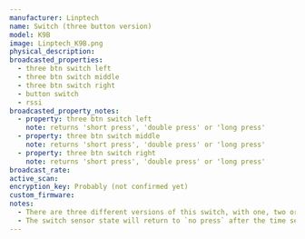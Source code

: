 ```yaml
---
manufacturer: Linptech
name: Switch (three button version)
model: K9B
image: Linptech_K9B.png
physical_description:
broadcasted_properties:
  - three btn switch left
  - three btn switch middle
  - three btn switch right
  - button switch
  - rssi
broadcasted_property_notes:
  - property: three btn switch left
    note: returns 'short press', 'double press' or 'long press'
  - property: three btn switch middle
    note: returns 'short press', 'double press' or 'long press'
  - property: three btn switch right
    note: returns 'short press', 'double press' or 'long press'
broadcast_rate:
active_scan:
encryption_key: Probably (not confirmed yet)
custom_firmware:
notes:
  - There are three different versions of this switch, with one, two or three buttons.
  - The switch sensor state will return to `no press` after the time set with the [reset_timer](configuration_params#reset_timer) option. It is advised to change the reset time to 1 second (default = 35 seconds).
---
```


